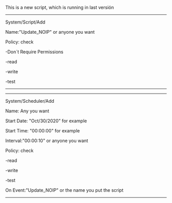 This is a new script, which is running in last versión

**************************************************************

System/Script/Add

Name:"Update_NOIP" or anyone you want

Policy: check

-Don´t Require Permissions

-read

-write

-test

***************************************************************


***************************************************************

System/Scheduler/Add

Name: Any you want

Start Date: "Oct/30/2020" for example

Start Time: "00:00:00" for example

Interval:"00:00:10" or anyone you want

Policy: check

-read

-write

-test

On Event:"Update_NOIP" or the name you put the script

***************************************************************
